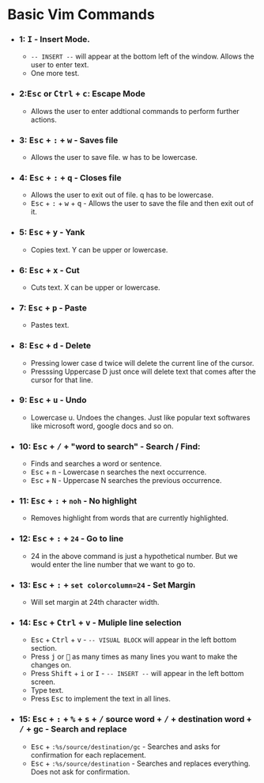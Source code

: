 # Basic Vim Commands

* ### 1: <kbd>I</kbd> - Insert Mode.
	* `-- INSERT --` will appear at the bottom left of the window. Allows the user to enter text. 
	* One more test.
* ### 2:<kbd>Esc</kbd> or <kbd>Ctrl</kbd> + <kbd>c</kbd>: Escape Mode
	* Allows the user to enter addtional commands to perform further actions.
* ### 3: <kbd>Esc</kbd> + <kbd>:</kbd> + <kbd>w</kbd> - Saves file
	* Allows the user to save file. w has to be lowercase.
* ### 4: <kbd>Esc</kbd> + <kbd>:</kbd> + <kbd>q</kbd> - Closes file
	* Allows the user to exit out of file. q has to be lowercase.
	* <kbd>Esc</kbd> + <kbd>:</kbd> + <kbd>w</kbd> + <kbd>q</kbd> - Allows the user to save the file and then exit out of it.
* ### 5: <kbd>Esc</kbd> + <kbd>y</kbd> - Yank
	* Copies text. Y can be upper or lowercase.
* ### 6: <kbd>Esc</kbd> + <kbd>x</kbd> - Cut
	* Cuts text. X can be upper or lowercase.
* ### 7: <kbd>Esc</kbd> + <kbd>p</kbd> - Paste
	* Pastes text.
* ### 8: <kbd>Esc</kbd> + <kbd>d</kbd> - Delete
	* Pressing lower case d twice will delete the current line of the cursor.
	* Presssing Uppercase D just once will delete text that comes after the cursor for that line.
* ### 9: <kbd>Esc</kbd> + <kbd>u</kbd> - Undo
	* Lowercase u. Undoes the changes. Just like popular text softwares like microsoft word, google docs and so on.
* ### 10: <kbd>Esc</kbd> + <kbd>/</kbd> + "word to search" - Search / Find:
	* Finds and searches a word or sentence.
	* <kbd>Esc</kbd> + <kbd>n</kbd> - Lowercase n searches the next occurrence.
	* <kbd>Esc</kbd> + <kbd>N</kbd> - Uppercase N searches the previous occurrence.
* ### 11: <kbd>Esc</kbd> + <kbd>:</kbd> + `noh` - No highlight
	* Removes highlight from words that are currently highlighted.
* ### 12: <kbd>Esc</kbd> + <kbd>:</kbd> + `24` - Go to line
	* 24 in the above command is just a hypothetical number. But we would enter the line number that we want to go to.
* ### 13: <kbd>Esc</kbd> + <kbd>:</kbd> + `set colorcolumn=24` - Set Margin
	* Will set margin at 24th character width.
* ### 14: <kbd>Esc</kbd> + <kbd>Ctrl</kbd> + <kbd>v</kbd> - Muliple line selection
	* <kbd>Esc</kbd> + <kbd>Ctrl</kbd> + <kbd>v</kbd> - `-- VISUAL BLOCK` will appear in the left bottom section.
	* Press <kbd>j</kbd> or <kbd> :arrow_down_small:</kbd> as many times as many lines you want to make the changes on.
	* Press <kbd>Shift</kbd> + <kbd>i</kbd> or <kbd>I</kbd> - `-- INSERT --` will appear in the left bottom screen.
	* Type text.
	* Press <kbd>Esc</kbd> to implement the text in all lines.
* ### 15: <kbd>Esc</kbd> +  <kbd>:</kbd> + <kbd>%</kbd> + <kbd>s</kbd> + <kbd>/</kbd> source word + <kbd>/</kbd> + destination word + <kbd>/</kbd> + gc - Search and replace
	* <kbd>Esc</kbd> + `:%s/source/destination/gc` - Searches and asks for confirmation for each replacement.
	* <kbd>Esc</kbd> + `:%s/source/destination` - Searches and replaces everything. Does not ask for confirmation.
	
